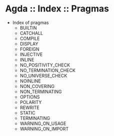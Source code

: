 # Agda :: Index :: Pragmas


* Index of pragmas
  - BUILTIN
  - CATCHALL
  - COMPILE
  - DISPLAY
  - FOREIGN
  - INJECTIVE
  - INLINE
  - NO_POSITIVITY_CHECK
  - NO_TERMINATION_CHECK
  - NO_UNIVERSE_CHECK
  - NOINLINE
  - NON_COVERING
  - NON_TERMINATING
  - OPTIONS
  - POLARITY
  - REWRITE
  - STATIC
  - TERMINATING
  - WARNING_ON_USAGE
  - WARNING_ON_IMPORT

